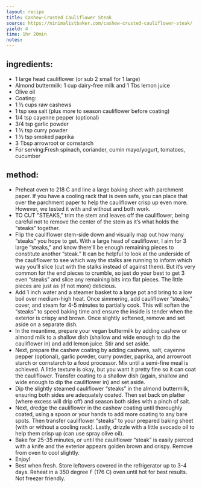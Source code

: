 ```yaml
---
layout: recipe
title: Cashew-Crusted Cauliflower Steak
source: https://minimalistbaker.com/cashew-crusted-cauliflower-steak/
yield: 4
time: 1hr 20min
notes: 
---
```


## ingredients:
- 1 large head cauliflower (or sub 2 small for 1 large) 
- Almond buttermilk: 1 cup dairy-free milk and 1 Tbs lemon juice
- Olive oil
- Coating:
- 1 ½ cups raw cashews 
- 1 tsp sea salt (plus more to season cauliflower before coating)
- 1/4 tsp cayenne pepper (optional)
- 3/4 tsp garlic powder
- 1 ½ tsp curry powder
- 1 ½ tsp smoked paprika
- 3 Tbsp arrowroot or cornstarch
- For serving:Fresh spinach, coriander, cumin mayo/yogurt, tomatoes, cucumber

## method:
- Preheat oven to 218 C and line a large baking sheet with parchment paper. If you have a cooling rack that is oven safe, you can place that over the parchment paper to help the cauliflower crisp up even more. However, we tested it with and without and both work. 
- TO CUT "STEAKS," trim the stem and leaves off the cauliflower, being careful not to remove the center of the stem as it’s what holds the “steaks” together.
- Flip the cauliflower stem-side down and visually map out how many “steaks” you hope to get. With a large head of cauliflower, I aim for 3 large “steaks,” and know there'll be enough remaining pieces to constitute another “steak.” It can be helpful to look at the underside of the cauliflower to see which way the stalks are running to inform which way you’ll slice (cut with the stalks instead of against them). But it’s very common for the end pieces to crumble, so just do your best to get 3 even “steaks” and slice any remaining bits into flat pieces. The little pieces are just as (if not more) delicious.
- Add 1 inch water and a steamer basket to a large pot and bring to a low boil over medium-high heat. Once simmering, add cauliflower “steaks,” cover, and steam for 4-5 minutes to partially cook. This will soften the “steaks” to speed baking time and ensure the inside is tender when the exterior is crispy and brown. Once slightly softened, remove and set aside on a separate dish.
- In the meantime, prepare your vegan buttermilk by adding cashew or almond milk to a shallow dish (shallow and wide enough to dip the cauliflower in) and add lemon juice. Stir and set aside.
- Next, prepare the cashew coating by adding cashews, salt, cayenne pepper (optional), garlic powder, curry powder, paprika, and arrowroot starch or cornstarch to a food processor. Mix until a semi-fine meal is achieved. A little texture is okay, but you want it pretty fine so it can coat the cauliflower. Transfer coating to a shallow dish (again, shallow and wide enough to dip the cauliflower in) and set aside.
- Dip the slightly steamed cauliflower “steaks” in the almond buttermilk, ensuring both sides are adequately coated. Then set back on platter (where excess will drip off) and season both sides with a pinch of salt.
- Next, dredge the cauliflower in the cashew coating until thoroughly coated, using a spoon or your hands to add more coating to any bare spots. Then transfer cauliflower “steaks” to your prepared baking sheet (with or without a cooling rack). Lastly, drizzle with a little avocado oil to help them crisp up (can use spray olive oil).
- Bake for 25-35 minutes, or until the cauliflower “steak” is easily pierced with a knife and the exterior appears golden brown and crispy. Remove from oven to cool slightly.
- Enjoy!
- Best when fresh. Store leftovers covered in the refrigerator up to 3-4 days. Reheat in a 350 degree F (176 C) oven until hot for best results. Not freezer friendly.

